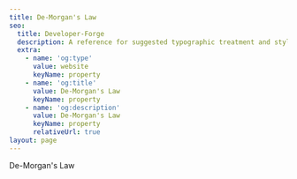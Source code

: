 ```yaml
---
title: De-Morgan's Law
seo:
  title: Developer-Forge
  description: A reference for suggested typographic treatment and styles for your content
  extra:
    - name: 'og:type'
      value: website
      keyName: property
    - name: 'og:title'
      value: De-Morgan's Law
      keyName: property
    - name: 'og:description'
      value: De-Morgan's Law
      keyName: property
      relativeUrl: true
layout: page
---
```


De-Morgan's Law